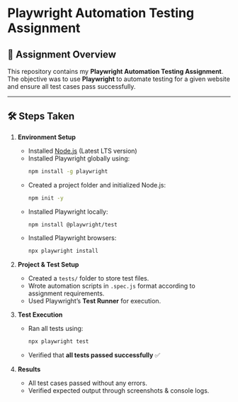 # Playwright Automation Testing Assignment

## 📌 Assignment Overview
This repository contains my **Playwright Automation Testing Assignment**.  
The objective was to use **Playwright** to automate testing for a given website and ensure all test cases pass successfully.

---

## 🛠️ Steps Taken

1. **Environment Setup**
   - Installed [Node.js](https://nodejs.org/) (Latest LTS version)
   - Installed Playwright globally using:
     ```bash
     npm install -g playwright
     ```
   - Created a project folder and initialized Node.js:
     ```bash
     npm init -y
     ```
   - Installed Playwright locally:
     ```bash
     npm install @playwright/test
     ```
   - Installed Playwright browsers:
     ```bash
     npx playwright install
     ```

2. **Project & Test Setup**
   - Created a `tests/` folder to store test files.
   - Wrote automation scripts in `.spec.js` format according to assignment requirements.
   - Used Playwright’s **Test Runner** for execution.

3. **Test Execution**
   - Ran all tests using:
     ```bash
     npx playwright test
     ```
   - Verified that **all tests passed successfully** ✅

4. **Results**
   - All test cases passed without any errors.
   - Verified expected output through screenshots & console logs.

